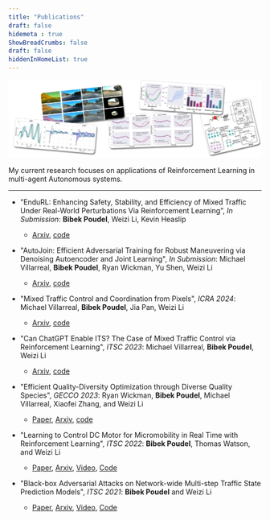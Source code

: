 ```yaml
---
title: "Publications"
draft: false
hidemeta : true
ShowBreadCrumbs: false
draft: false
hiddenInHomeList: true
---
```

![image](images/publications.png)
<!-- 
I have published my work in conferences such as ITSC and GECCO. -->

My current research focuses on applications of Reinforcement Learning in multi-agent Autonomous systems.

-------------------

- ”EnduRL: Enhancing Safety, Stability, and Efficiency of Mixed Traffic Under Real-World Perturbations Via Reinforcement Learning”,  *In Submission*: __Bibek Poudel__, Weizi Li, Kevin Heaslip
    - [Arxiv](https://arxiv.org/abs/2311.12261), [code](https://github.com/poudel-bibek/EnduRL)

- "AutoJoin: Efficient Adversarial Training for Robust Maneuvering via Denoising Autoencoder and Joint Learning", *In Submission*: Michael Villarreal, __Bibek Poudel__, Ryan Wickman, Yu Shen, Weizi Li
    - [Arxiv](https://arxiv.org/abs/2205.10933), [code](https://github.com/tmvllrrl/AutoJoin)

- "Mixed Traffic Control and Coordination from Pixels", *ICRA 2024*: Michael Villarreal, __Bibek Poudel__, Jia Pan, Weizi Li
    - [Arxiv](https://arxiv.org/abs/2302.09167), [code](https://github.com/tmvllrrl/mtc-pixels)

- "Can ChatGPT Enable ITS? The Case of Mixed Traffic Control via Reinforcement Learning", *ITSC 2023*: Michael Villarreal, __Bibek Poudel__, Weizi Li
    - [Arxiv](https://arxiv.org/abs/2306.08094), [code](https://github.com/tmvllrrl/its-study)

- "Efficient Quality-Diversity Optimization through Diverse Quality Species", *GECCO 2023*: Ryan Wickman, __Bibek Poudel__, Michael Villarreal, Xiaofei Zhang, and Weizi Li
    - [Paper](https://dl.acm.org/doi/10.1145/3583133.3590581), [Arxiv](https://arxiv.org/abs/2304.07425), [code](https://github.com/rwickman/NEAT_RL)

- "Learning to Control DC Motor for Micromobility in Real Time with Reinforcement Learning", *ITSC 2022*: __Bibek Poudel__, Thomas Watson, and Weizi Li
    - [Paper](https://doi.org/10.1109/ITSC55140.2022.9921919), [Arxiv](https://arxiv.org/abs/2108.00138), [Video](https://www.youtube.com/watch?v=TgZS54wQ3ss), [Code](https://github.com/poudel-bibek/NFQ_Golf_Cart)

- "Black-box Adversarial Attacks on Network-wide Multi-step Traffic State Prediction Models", *ITSC 2021*: __Bibek Poudel__ and Weizi Li
    - [Paper](https://doi.org/10.1109/ITSC48978.2021.9564671), [Arxiv](https://arxiv.org/abs/2110.08712), [Video](https://www.youtube.com/watch?v=yxOBCIl1o-Y), [Code](https://github.com/poudel-bibek/black_box_traffic)
